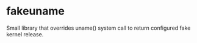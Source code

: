 # fakeuname
Small library that overrides uname() system call to return configured fake kernel release.
